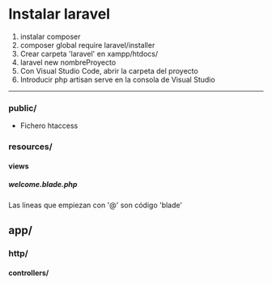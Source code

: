 # Instalar laravel

1. instalar composer
2. composer global require laravel/installer
3. Crear carpeta 'laravel' en xampp/htdocs/
4. laravel new nombreProyecto
5. Con Visual Studio Code, abrir la carpeta del proyecto
6. Introducir php artisan serve en la consola de Visual Studio

<hr>


### public/
* Fichero htaccess

### resources/
#### views
##### welcome.blade.php
Las lineas que empiezan con '@' son código 'blade'

## app/
### http/
#### controllers/